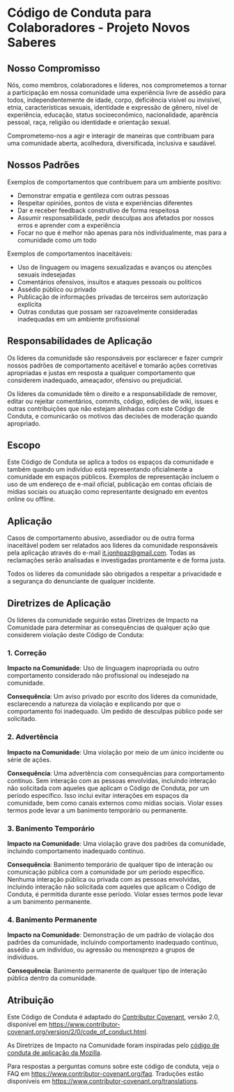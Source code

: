 # Código de Conduta para Colaboradores - Projeto Novos Saberes

## Nosso Compromisso

Nós, como membros, colaboradores e líderes, nos comprometemos a tornar a participação em nossa comunidade uma experiência livre de assédio para todos, independentemente de idade, corpo, deficiência visível ou invisível, etnia, características sexuais, identidade e expressão de gênero, nível de experiência, educação, status socioeconômico, nacionalidade, aparência pessoal, raça, religião ou identidade e orientação sexual.

Comprometemo-nos a agir e interagir de maneiras que contribuam para uma comunidade aberta, acolhedora, diversificada, inclusiva e saudável.

## Nossos Padrões

Exemplos de comportamentos que contribuem para um ambiente positivo:

* Demonstrar empatia e gentileza com outras pessoas
* Respeitar opiniões, pontos de vista e experiências diferentes
* Dar e receber feedback construtivo de forma respeitosa
* Assumir responsabilidade, pedir desculpas aos afetados por nossos erros e aprender com a experiência
* Focar no que é melhor não apenas para nós individualmente, mas para a comunidade como um todo

Exemplos de comportamentos inaceitáveis:

* Uso de linguagem ou imagens sexualizadas e avanços ou atenções sexuais indesejadas
* Comentários ofensivos, insultos e ataques pessoais ou políticos
* Assédio público ou privado
* Publicação de informações privadas de terceiros sem autorização explícita
* Outras condutas que possam ser razoavelmente consideradas inadequadas em um ambiente profissional

## Responsabilidades de Aplicação

Os líderes da comunidade são responsáveis por esclarecer e fazer cumprir nossos padrões de comportamento aceitável e tomarão ações corretivas apropriadas e justas em resposta a qualquer comportamento que considerem inadequado, ameaçador, ofensivo ou prejudicial.

Os líderes da comunidade têm o direito e a responsabilidade de remover, editar ou rejeitar comentários, commits, código, edições de wiki, issues e outras contribuições que não estejam alinhadas com este Código de Conduta, e comunicarão os motivos das decisões de moderação quando apropriado.

## Escopo

Este Código de Conduta se aplica a todos os espaços da comunidade e também quando um indivíduo está representando oficialmente a comunidade em espaços públicos. Exemplos de representação incluem o uso de um endereço de e-mail oficial, publicação em contas oficiais de mídias sociais ou atuação como representante designado em eventos online ou offline.

## Aplicação

Casos de comportamento abusivo, assediador ou de outra forma inaceitável podem ser relatados aos líderes da comunidade responsáveis pela aplicação através do e-mail it.jonhpaz@gmail.com. Todas as reclamações serão analisadas e investigadas prontamente e de forma justa.

Todos os líderes da comunidade são obrigados a respeitar a privacidade e a segurança do denunciante de qualquer incidente.

## Diretrizes de Aplicação

Os líderes da comunidade seguirão estas Diretrizes de Impacto na Comunidade para determinar as consequências de qualquer ação que considerem violação deste Código de Conduta:

### 1. Correção

**Impacto na Comunidade**: Uso de linguagem inapropriada ou outro comportamento considerado não profissional ou indesejado na comunidade.

**Consequência**: Um aviso privado por escrito dos líderes da comunidade, esclarecendo a natureza da violação e explicando por que o comportamento foi inadequado. Um pedido de desculpas público pode ser solicitado.

### 2. Advertência

**Impacto na Comunidade**: Uma violação por meio de um único incidente ou série de ações.

**Consequência**: Uma advertência com consequências para comportamento contínuo. Sem interação com as pessoas envolvidas, incluindo interação não solicitada com aqueles que aplicam o Código de Conduta, por um período específico. Isso inclui evitar interações em espaços da comunidade, bem como canais externos como mídias sociais. Violar esses termos pode levar a um banimento temporário ou permanente.

### 3. Banimento Temporário

**Impacto na Comunidade**: Uma violação grave dos padrões da comunidade, incluindo comportamento inadequado contínuo.

**Consequência**: Banimento temporário de qualquer tipo de interação ou comunicação pública com a comunidade por um período específico. Nenhuma interação pública ou privada com as pessoas envolvidas, incluindo interação não solicitada com aqueles que aplicam o Código de Conduta, é permitida durante esse período. Violar esses termos pode levar a um banimento permanente.

### 4. Banimento Permanente

**Impacto na Comunidade**: Demonstração de um padrão de violação dos padrões da comunidade, incluindo comportamento inadequado contínuo, assédio a um indivíduo, ou agressão ou menosprezo a grupos de indivíduos.

**Consequência**: Banimento permanente de qualquer tipo de interação pública dentro da comunidade.

## Atribuição

Este Código de Conduta é adaptado do [Contributor Covenant][homepage], versão 2.0, disponível em
https://www.contributor-covenant.org/version/2/0/code_of_conduct.html.

As Diretrizes de Impacto na Comunidade foram inspiradas pelo [código de conduta de aplicação da Mozilla](https://github.com/mozilla/diversity).

[homepage]: https://www.contributor-covenant.org

Para respostas a perguntas comuns sobre este código de conduta, veja o FAQ em
https://www.contributor-covenant.org/faq. Traduções estão disponíveis em
https://www.contributor-covenant.org/translations.
